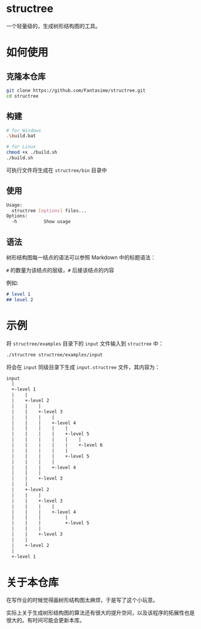 # structree

一个轻量级的，生成树形结构图的工具。

# 如何使用

## 克隆本仓库

```bash
git clone https://github.com/Fantasime/structree.git
cd structree
```

## 构建

```bash
# for Windows
.\build.bat

# for Linux
chmod +x ./build.sh
./build.sh
```

可执行文件将生成在 `structree/bin` 目录中

## 使用

```bash
Usage:
  structree [options] files...
Options:
  -h          Show usage
```

## 语法

树形结构图每一结点的语法可以参照 Markdown 中的标题语法：

`#` 的数量为该结点的层级，`#` 后接该结点的内容

例如:

```markdown
# level 1
## level 2
```

# 示例

将 `structree/examples` 目录下的 `input` 文件输入到 `structree` 中：

```bash
./structree structree/examples/input
```

将会在 `input` 同级目录下生成 `input.structree` 文件，其内容为：

```txt
input
  |
  +-level 1
  |    |
  |    +-level 2
  |    |    |
  |    |    +-level 3
  |    |    |    |
  |    |    |    +-level 4
  |    |    |    |    |
  |    |    |    |    +-level 5
  |    |    |    |    |    |
  |    |    |    |    |    +-level 6
  |    |    |    |    |
  |    |    |    |    +-level 5
  |    |    |    |
  |    |    |    +-level 4
  |    |    |
  |    |    +-level 3
  |    |
  |    +-level 2
  |    |    |
  |    |    +-level 3
  |    |    |    |
  |    |    |    +-level 4
  |    |    |         |
  |    |    |         +-level 5
  |    |    |
  |    |    +-level 3
  |    |
  |    +-level 2
  |
  +-level 1
```

# 关于本仓库

在写作业的时候觉得画树形结构图太麻烦，于是写了这个小玩意。

实际上关于生成树形结构图的算法还有很大的提升空间，以及该程序的拓展性也是很大的。有时间可能会更新本库。















